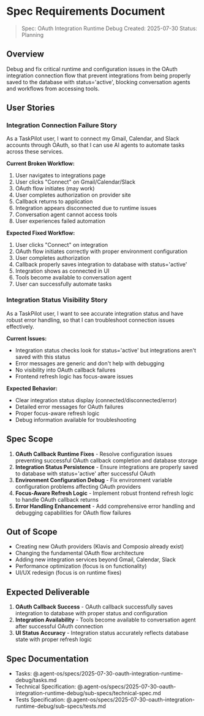 # Spec Requirements Document

> Spec: OAuth Integration Runtime Debug
> Created: 2025-07-30
> Status: Planning

## Overview

Debug and fix critical runtime and configuration issues in the OAuth integration connection flow that prevent integrations from being properly saved to the database with status='active', blocking conversation agents and workflows from accessing tools.

## User Stories

### Integration Connection Failure Story

As a TaskPilot user, I want to connect my Gmail, Calendar, and Slack accounts through OAuth, so that I can use AI agents to automate tasks across these services.

**Current Broken Workflow:**
1. User navigates to integrations page
2. User clicks "Connect" on Gmail/Calendar/Slack
3. OAuth flow initiates (may work)
4. User completes authorization on provider site
5. Callback returns to application
6. Integration appears disconnected due to runtime issues
7. Conversation agent cannot access tools
8. User experiences failed automation

**Expected Fixed Workflow:**
1. User clicks "Connect" on integration
2. OAuth flow initiates correctly with proper environment configuration
3. User completes authorization
4. Callback properly saves integration to database with status='active'
5. Integration shows as connected in UI
6. Tools become available to conversation agent
7. User can successfully automate tasks

### Integration Status Visibility Story

As a TaskPilot user, I want to see accurate integration status and have robust error handling, so that I can troubleshoot connection issues effectively.

**Current Issues:**
- Integration status checks look for status='active' but integrations aren't saved with this status
- Error messages are generic and don't help with debugging
- No visibility into OAuth callback failures
- Frontend refresh logic has focus-aware issues

**Expected Behavior:**
- Clear integration status display (connected/disconnected/error)
- Detailed error messages for OAuth failures
- Proper focus-aware refresh logic
- Debug information available for troubleshooting

## Spec Scope

1. **OAuth Callback Runtime Fixes** - Resolve configuration issues preventing successful OAuth callback completion and database storage
2. **Integration Status Persistence** - Ensure integrations are properly saved to database with status='active' after successful OAuth
3. **Environment Configuration Debug** - Fix environment variable configuration problems affecting OAuth providers
4. **Focus-Aware Refresh Logic** - Implement robust frontend refresh logic to handle OAuth callback returns
5. **Error Handling Enhancement** - Add comprehensive error handling and debugging capabilities for OAuth flow failures

## Out of Scope

- Creating new OAuth providers (Klavis and Composio already exist)
- Changing the fundamental OAuth flow architecture
- Adding new integration services beyond Gmail, Calendar, Slack
- Performance optimization (focus is on functionality)
- UI/UX redesign (focus is on runtime fixes)

## Expected Deliverable

1. **OAuth Callback Success** - OAuth callback successfully saves integration to database with proper status and configuration
2. **Integration Availability** - Tools become available to conversation agent after successful OAuth connection
3. **UI Status Accuracy** - Integration status accurately reflects database state with proper refresh logic

## Spec Documentation

- Tasks: @.agent-os/specs/2025-07-30-oauth-integration-runtime-debug/tasks.md
- Technical Specification: @.agent-os/specs/2025-07-30-oauth-integration-runtime-debug/sub-specs/technical-spec.md
- Tests Specification: @.agent-os/specs/2025-07-30-oauth-integration-runtime-debug/sub-specs/tests.md